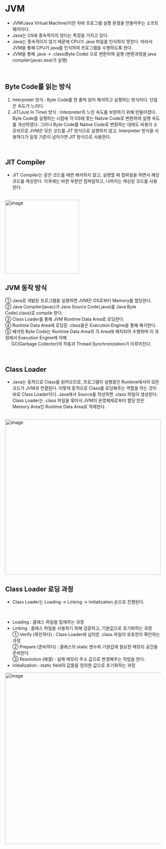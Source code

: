 # JVM

- JVM(Java Virtual Machine)이란 자바 프로그램 실행 환경을 만들어주는 소프트웨어이다. 
- Java는 OS에 종속적이지 않다는 특징을 가지고 있다. 
- Java는 종속적이지 않기 때문에 CPU가 .java 파일을 인식하지 못한다. 따라서 JVM을 통해 CPU가 java를 인식하여 프로그램을 수행하도록 한다. 
- JVM을 통해 .java → .class(Byte Code) 으로 변환하여 실행 (변환과정을 java compiler(javac.exe)가 실행) 
<br>

## Byte Code를 읽는 방식
  1. Interpreter 방식 : Byte Code를 한 줄씩 읽어 해석하고 실행하는 방식이다. 단점은 속도가 느리다.
  2. JIT(Just In Time) 방식 : Interpreter의 느린 속도를 보완하기 위해 만들어졌다. Byte Code를 실행하는 시점에 각 OS에 맞는 Natvie Code로 변환하여 실행 속도를 
                         개선하였다. 그러나 Byte Code를 Native Code로 변환하는 데에도 비용이 소모되므로 JVM은 모든 코드를 JIT 방식으로 실행하지 않고, Interpreter 방식을
                         사용하다가 일정 기준이 넘어가면 JIT 방식으로 사용한다. 
<br>

## JIT Compiler
   - JIT Compiler는 같은 코드를 매번 해석하지 않고, 실행할 때 컴파일을 하면서 해당코드를 캐싱한다. 이후에는 바뀐 부문만 컴파일하고, 나머지는 캐싱된 코드를 사용한다. <br>
   <br>
   <img width="239" alt="image" src="https://user-images.githubusercontent.com/108206105/221811009-85e30637-ee20-4387-804a-c42da5f538ea.png">
<br>


## JVM 동작 방식
  ① Java로 개발된 프로그램을 실행하면 JVM은 OS로부터 Memory를 할당한다. <br>
  ② Java Compiler(javac)가 Java Source Code(.java)를 Java Byte Code(.class)로 compile 한다. <br>
  ③ Class Loader를 통해 JVM Runtime Data Area로 로딩한다. <br>
  ④ Runtime Data Area에 로딩된 .class들은 Execution Engine을 통해 해석한다. <br>
  ⑤ 해석된 Byte Code는 Runtime Data Area의 각 Area에 배치되어 수행하며 이 과정에서 Execution Engine에 의해 <br>
    &nbsp;&nbsp;&nbsp;&nbsp;&nbsp;GC(Garbage Collector)의 작동과 Thread Synchronization가 이루어진다. <br>
    
<br>

## Class Loader
  - Java는 동적으로 Class를 읽어오므로, 프로그램이 실행중인 Runtime에서야 모든 코드가 JVM과 연결된다. 이렇게 동적으로 Class를 로딩해주는 역할을 하는 것이 바로 Class Loader이다. Java에서 Source를 작성하면 .class 파일이 생성된다. Class Loader는 .class 파일을 묶어서 JVM이 운영체제로부터 할당 받은 Memory Area인 Runtime Data Area로 적재한다. <br>
  <br>
  <img width="503" alt="image" src="https://user-images.githubusercontent.com/108206105/221810782-54c3c18f-8e0c-40f4-a668-a97dccfaeaf3.png">
<br>

## Class Loader 로딩 과정
  - Class Loader는 Loading → Linking → Initialization 순으로 진행된다. <br>
  <br>
  
  - Loading : 클래스 파일을 탑재하는 과정 <br>
  - Linking : 클래스 파일을 사용하기 위해 검증하고, 기본값으로 초기화하는 과정 <br>
    ① Verify (확인하다) : Class Loader에 넘어온 .class 파일이 유효한지 확인하는 과정 <br>
    ② Prepare (준비하다) : 클래스의 static 변수와 기본값에 필요한 메모리 공간을 준비한다. <br>
    ③ Resolution (해결) : 실제 메모리 주소 값으로 변경해주는 작업을 한다. <br>
  - Initialization : static field의 값들을 정의한 값으로 초기화하는 과정 <br>
  
  <img width="554" alt="image" src="https://user-images.githubusercontent.com/108206105/221812761-a6ed01f8-add7-476a-94e1-630359cad6d3.png">

  
